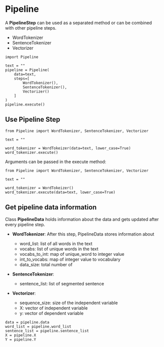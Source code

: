 # Pipeline 
A **PipelineStep** can be used as a separated method or can be combined with other pipeline steps.
- WordTokenizer
- SentenceTokenizer
- Vectorizer
```
import Pipeline

text = ""
pipeline = Pipeline(
    data=text,
    steps=[
        WordTokenizer(),
        SentenceTokenizer(),
        Vectorizer()
    ]
)
pipeline.execute()
```
## Use Pipeline Step
```
from Pipeline import WordTokenizer, SentenceTokenizer, Vectorizer

text = ""

word_tokenizer = WordTokeizer(data=text, lower_case=True)
word_tokenizer.execute()

```
Arguments can be passed in the execute method:
```
from Pipeline import WordTokenizer, SentenceTokenizer, Vectorizer

text = ""

word_tokenizer = WordTokeizer()
word_tokenizer.execute(data=text, lower_case=True)

```
## Get pipeline data information
Class **PipelineData** holds information about the data and gets updated after every pipeline step.<br/>
- **WordTokenizer**: After this step, PipelineData stores information about<br/>
    + word_list: list of all words in the text<br/>
    + vocabs: list of unique words in the text<br/>
    + vocabs_to_int: map of unique_word to integer value<br/>
    + int_to_vocabs: map of integer value to vocabulary<br/>
    + data_size: total number of

- **SentenceTokenizer**:<br/>
    + sentence_list: list of segmented sentence<br/>

- **Vectorizer**:<br/>
    + sequence_size: size of the independent variable<br/>
    + X: vector of independent variable<br/>
    + y: vector of dependent variable<br/>
```
data = pipeline.data
word_list = pipeline.word_list
sentence_list = pipeline.sentence_list
X = pipeline.X
Y = pipeline.Y
```
